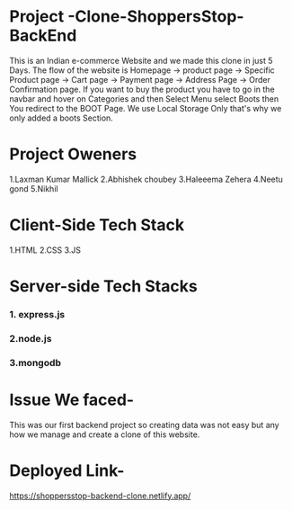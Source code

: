 <!-- # Project-3-Clone-ShoppersStop-BackEnd
<h1>A online shopping website for new trends.</h1>
<h2>Online shopping website, where you find different categories for shopping. It is a back-end collaborative project executed by 5 in 4 days.</h2><br>
<br>
<h1>Tech Stacks </h1>
<h3>1. express.js</h3>
<h3>2.node.js</h3>
<h3>3.mongodb</h3>
 -->
# Project -Clone-ShoppersStop-BackEnd
This is an Indian e-commerce Website and we made this clone in just 5 Days. The flow of the website is Homepage -> product page -> Specific Product page -> Cart page -> Payment page -> Address Page -> Order Confirmation page. If you want to buy the product you have to go in the navbar and hover on Categories and then Select Menu select Boots then You redirect to the BOOT Page. We use Local Storage Only that's why we only added a boots Section.

# Project Oweners 
1.Laxman Kumar Mallick
2.Abhishek choubey
3.Haleeema Zehera
4.Neetu gond
5.Nikhil

# Client-Side Tech Stack
1.HTML
2.CSS
3.JS

<h1> Server-side Tech Stacks </h1>
<h3>1. express.js</h3>
<h3>2.node.js</h3>
<h3>3.mongodb</h3>



# Issue We faced-
This was our first backend project so creating data was not easy but any how we manage and create a clone of this website.


# Deployed Link-
https://shoppersstop-backend-clone.netlify.app/







